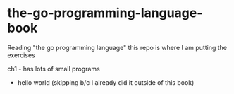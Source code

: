 # the-go-programming-language-book

Reading "the go programming language" this repo is where I am putting the exercises

ch1 - has lots of small programs

- hello world (skipping b/c I already did it outside of this book)

